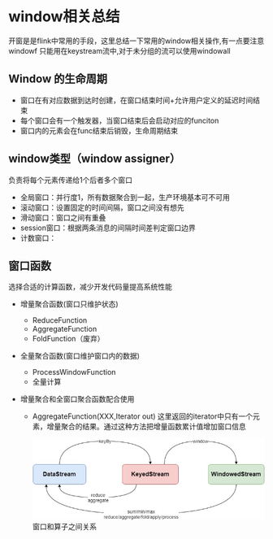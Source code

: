 # window相关总结
开窗是是flink中常用的手段，这里总结一下常用的window相关操作,有一点要注意windowf 只能用在keystream流中,对于未分组的流可以使用windowall

## Window 的生命周期
* 窗口在有对应数据到达时创建，在窗口结束时间+允许用户定义的延迟时间结束
* 每个窗口会有一个触发器，当窗口结束后会启动对应的funciton
* 窗口内的元素会在func结束后销毁，生命周期结束




## window类型（window assigner）
负责将每个元素传递给1个后者多个窗口
* 全局窗口：并行度1，所有数据聚合到一起，生产环境基本可不可用
* 滚动窗口：设置固定的时间间隔，窗口之间没有想先
* 滑动窗口：窗口之间有重叠
* session窗口：根据两条消息的间隔时间差判定窗口边界
* 计数窗口：



## 窗口函数
选择合适的计算函数，减少开发代码量提高系统性能

* 增量聚合函数(窗口只维护状态)
    * ReduceFunction
    * AggregateFunction
    * FoldFunction（废弃）
* 全量聚合函数(窗口维护窗口内的数据)
    * ProcessWindowFunction
    * 全量计算
* 增量聚合和全窗口聚合函数配合使用
    *  AggregateFunction(XXX,Iterator<object>  out)
    这里返回的iterator中只有一个元素，增量聚合的结果。通过这种方法把增量函数累计值增加窗口信息
     
     ![](media/16377178663160.jpg)
窗口和算子之间关系




